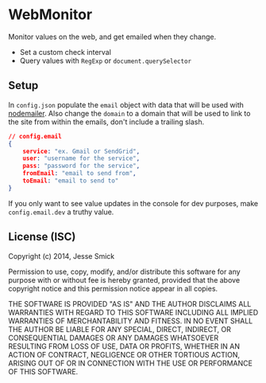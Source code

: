 # WebMonitor
Monitor values on the web, and get emailed when they change.

- Set a custom check interval
- Query values with `RegExp` or `document.querySelector`

## Setup
In `config.json` populate the `email` object with data that will be used with [nodemailer](https://github.com/andris9/Nodemailer). Also change the `domain` to a domain that will be used to link to the site from within the emails, don't include a trailing slash.

```json
// config.email
{
    service: "ex. Gmail or SendGrid",
    user: "username for the service",
    pass: "password for the service",
    fromEmail: "email to send from",
    toEmail: "email to send to"
}
```

If you only want to see value updates in the console for dev purposes, make `config.email.dev` a truthy value.

## License (ISC)
Copyright (c) 2014, Jesse Smick

Permission to use, copy, modify, and/or distribute this software for any purpose with or without fee is hereby granted, provided that the above copyright notice and this permission notice appear in all copies.

THE SOFTWARE IS PROVIDED "AS IS" AND THE AUTHOR DISCLAIMS ALL WARRANTIES WITH REGARD TO THIS SOFTWARE INCLUDING ALL IMPLIED WARRANTIES OF MERCHANTABILITY AND FITNESS. IN NO EVENT SHALL THE AUTHOR BE LIABLE FOR ANY SPECIAL, DIRECT, INDIRECT, OR CONSEQUENTIAL DAMAGES OR ANY DAMAGES WHATSOEVER RESULTING FROM LOSS OF USE, DATA OR PROFITS, WHETHER IN AN ACTION OF CONTRACT, NEGLIGENCE OR OTHER TORTIOUS ACTION, ARISING OUT OF OR IN CONNECTION WITH THE USE OR PERFORMANCE OF THIS SOFTWARE.